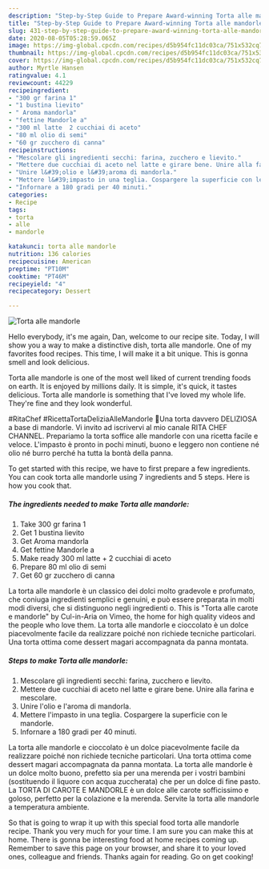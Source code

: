 ```yaml
---
description: "Step-by-Step Guide to Prepare Award-winning Torta alle mandorle"
title: "Step-by-Step Guide to Prepare Award-winning Torta alle mandorle"
slug: 431-step-by-step-guide-to-prepare-award-winning-torta-alle-mandorle
date: 2020-08-05T05:28:59.065Z
image: https://img-global.cpcdn.com/recipes/d5b954fc11dc03ca/751x532cq70/torta-alle-mandorle-recipe-main-photo.jpg
thumbnail: https://img-global.cpcdn.com/recipes/d5b954fc11dc03ca/751x532cq70/torta-alle-mandorle-recipe-main-photo.jpg
cover: https://img-global.cpcdn.com/recipes/d5b954fc11dc03ca/751x532cq70/torta-alle-mandorle-recipe-main-photo.jpg
author: Myrtle Hansen
ratingvalue: 4.1
reviewcount: 44229
recipeingredient:
- "300 gr farina 1"
- "1 bustina lievito"
- " Aroma mandorla"
- "fettine Mandorle a"
- "300 ml latte  2 cucchiai di aceto"
- "80 ml olio di semi"
- "60 gr zucchero di canna"
recipeinstructions:
- "Mescolare gli ingredienti secchi: farina, zucchero e lievito."
- "Mettere due cucchiai di aceto nel latte e girare bene. Unire alla farina e mescolare."
- "Unire l&#39;olio e l&#39;aroma di mandorla."
- "Mettere l&#39;impasto in una teglia. Cospargere la superficie con le mandorle."
- "Infornare a 180 gradi per 40 minuti."
categories:
- Recipe
tags:
- torta
- alle
- mandorle

katakunci: torta alle mandorle 
nutrition: 136 calories
recipecuisine: American
preptime: "PT10M"
cooktime: "PT46M"
recipeyield: "4"
recipecategory: Dessert

---
```



![Torta alle mandorle](https://img-global.cpcdn.com/recipes/d5b954fc11dc03ca/751x532cq70/torta-alle-mandorle-recipe-main-photo.jpg)

Hello everybody, it's me again, Dan, welcome to our recipe site. Today, I will show you a way to make a distinctive dish, torta alle mandorle. One of my favorites food recipes. This time, I will make it a bit unique. This is gonna smell and look delicious.

Torta alle mandorle is one of the most well liked of current trending foods on earth. It is enjoyed by millions daily. It is simple, it's quick, it tastes delicious. Torta alle mandorle is something that I've loved my whole life. They're fine and they look wonderful.

#RitaChef #RicettaTortaDeliziaAlleMandorle 🔎Una torta davvero DELIZIOSA a base di mandorle. Vi invito ad iscrivervi al mio canale RITA CHEF CHANNEL. Prepariamo la torta soffice alle mandorle con una ricetta facile e veloce. L&#39;impasto è pronto in pochi minuti, buono e leggero non contiene né olio né burro perché ha tutta la bontà della panna.


To get started with this recipe, we have to first prepare a few ingredients. You can cook torta alle mandorle using 7 ingredients and 5 steps. Here is how you cook that.

<!--inarticleads1-->

##### The ingredients needed to make Torta alle mandorle:

1. Take 300 gr farina 1
1. Get 1 bustina lievito
1. Get  Aroma mandorla
1. Get fettine Mandorle a
1. Make ready 300 ml latte + 2 cucchiai di aceto
1. Prepare 80 ml olio di semi
1. Get 60 gr zucchero di canna


La torta alle mandorle è un classico dei dolci molto gradevole e profumato, che coniuga ingredienti semplici e genuini, e può essere preparata in molti modi diversi, che si distinguono negli ingredienti o. This is &#34;Torta alle carote e mandorle&#34; by Cul-in-Aria on Vimeo, the home for high quality videos and the people who love them. La torta alle mandorle e cioccolato è un dolce piacevolmente facile da realizzare poiché non richiede tecniche particolari. Una torta ottima come dessert magari accompagnata da panna montata. 

<!--inarticleads2-->

##### Steps to make Torta alle mandorle:

1. Mescolare gli ingredienti secchi: farina, zucchero e lievito.
1. Mettere due cucchiai di aceto nel latte e girare bene. Unire alla farina e mescolare.
1. Unire l&#39;olio e l&#39;aroma di mandorla.
1. Mettere l&#39;impasto in una teglia. Cospargere la superficie con le mandorle.
1. Infornare a 180 gradi per 40 minuti.


La torta alle mandorle e cioccolato è un dolce piacevolmente facile da realizzare poiché non richiede tecniche particolari. Una torta ottima come dessert magari accompagnata da panna montata. La torta alle mandorle è un dolce molto buono, prefetto sia per una merenda per i vostri bambini (sostituendo il liquore con acqua zuccherata) che per un dolce di fine pasto. La TORTA DI CAROTE E MANDORLE è un dolce alle carote sofficissimo e goloso, perfetto per la colazione e la merenda. Servite la torta alle mandorle a temperatura ambiente. 

So that is going to wrap it up with this special food torta alle mandorle recipe. Thank you very much for your time. I am sure you can make this at home. There is gonna be interesting food at home recipes coming up. Remember to save this page on your browser, and share it to your loved ones, colleague and friends. Thanks again for reading. Go on get cooking!

